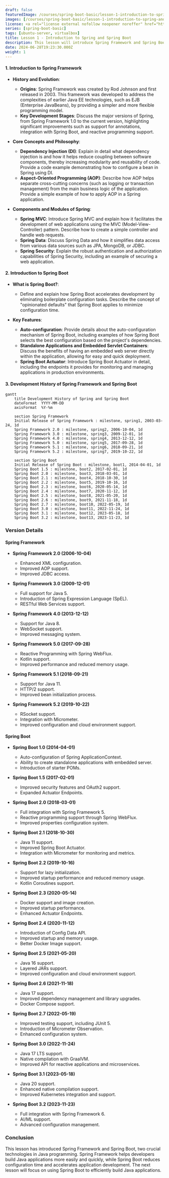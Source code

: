 ```yaml
---
draft: false
featuredImage: /courses/spring-boot-basic/lesson-1-introduction-to-spring-and-spring-boot.webp
images: [/courses/spring-boot-basic/lesson-1-introduction-to-spring-and-spring-boot.webp]
license: <a rel="license external nofollow noopener noreffer" href="https://creativecommons.org/licenses/by-nc/4.0/" target="_blank">CC BY-NC 4.0</a>
series: [spring-boot-basic]
tags: [ubuntu-server, virtualbox]
title: Lesson 1 - Introduction to Spring and Spring Boot
description: This lesson will introduce Spring Framework and Spring Boot, two important technologies in Java programming. You will learn about the development history of Spring Framework and Spring Boot, as well as their key features.
date: 2024-06-28T19:23:30.000Z
weight: 1
---
```


#### 1. Introduction to Spring Framework

-   **History and Evolution**:
    -   **Origins**: Spring Framework was created by Rod Johnson and first released in 2003. This framework was developed to address the complexities of earlier Java EE technologies, such as EJB (Enterprise JavaBeans), by providing a simpler and more flexible programming model.
    -   **Key Development Stages**: Discuss the major versions of Spring, from Spring Framework 1.0 to the current version, highlighting significant improvements such as support for annotations, integration with Spring Boot, and reactive programming support.

-   **Core Concepts and Philosophy**:
    -   **Dependency Injection (DI)**: Explain in detail what dependency injection is and how it helps reduce coupling between software components, thereby increasing modularity and reusability of code. Provide a code example demonstrating how to configure a bean in Spring using DI.
    -   **Aspect-Oriented Programming (AOP)**: Describe how AOP helps separate cross-cutting concerns (such as logging or transaction management) from the main business logic of the application. Provide a simple example of how to apply AOP in a Spring application.

-   **Components and Modules of Spring**:
    -   **Spring MVC**: Introduce Spring MVC and explain how it facilitates the development of web applications using the MVC (Model-View-Controller) pattern. Describe how to create a simple controller and handle web requests.
    -   **Spring Data**: Discuss Spring Data and how it simplifies data access from various data sources such as JPA, MongoDB, or JDBC.
    -   **Spring Security**: Explain the robust authentication and authorization capabilities of Spring Security, including an example of securing a web application.

#### 2. Introduction to Spring Boot

-   **What is Spring Boot?**:
    -   Define and explain how Spring Boot accelerates development by eliminating boilerplate configuration tasks. Describe the concept of "opinionated defaults" that Spring Boot applies to minimize configuration time.

-   **Key Features**:
    -   **Auto-configuration**: Provide details about the auto-configuration mechanism of Spring Boot, including examples of how Spring Boot selects the best configuration based on the project's dependencies.
    -   **Standalone Applications and Embedded Servlet Containers**: Discuss the benefits of having an embedded web server directly within the application, allowing for easy and quick deployment.
    -   **Spring Boot Actuator**: Introduce Spring Boot Actuator in detail, including the endpoints it provides for monitoring and managing applications in production environments.

#### 3. Development History of Spring Framework and Spring Boot

```mermaid
gantt
    title Development History of Spring and Spring Boot
    dateFormat  YYYY-MM-DD
    axisFormat  %Y-%m

    section Spring Framework
    Initial Release of Spring Framework : milestone, spring1, 2003-03-24, 1d
    Spring Framework 2.0 : milestone, spring2, 2006-10-04, 1d
    Spring Framework 3.0 : milestone, spring3, 2009-12-01, 1d
    Spring Framework 4.0 : milestone, spring4, 2013-12-12, 1d
    Spring Framework 5.0 : milestone, spring5, 2017-09-28, 1d
    Spring Framework 5.1 : milestone, spring6, 2018-09-21, 1d
    Spring Framework 5.2 : milestone, spring7, 2019-10-22, 1d

    section Spring Boot
    Initial Release of Spring Boot : milestone, boot1, 2014-04-01, 1d
    Spring Boot 1.5 : milestone, boot2, 2017-02-01, 1d
    Spring Boot 2.0 : milestone, boot3, 2018-03-01, 1d
    Spring Boot 2.1 : milestone, boot4, 2018-10-30, 1d
    Spring Boot 2.2 : milestone, boot5, 2019-10-16, 1d
    Spring Boot 2.3 : milestone, boot6, 2020-05-14, 1d
    Spring Boot 2.4 : milestone, boot7, 2020-11-12, 1d
    Spring Boot 2.5 : milestone, boot8, 2021-05-20, 1d
    Spring Boot 2.6 : milestone, boot9, 2021-11-18, 1d
    Spring Boot 2.7 : milestone, boot10, 2022-05-19, 1d
    Spring Boot 3.0 : milestone, boot11, 2022-11-24, 1d
    Spring Boot 3.1 : milestone, boot12, 2023-05-18, 1d
    Spring Boot 3.2 : milestone, boot13, 2023-11-23, 1d
```

### Version Details

#### Spring Framework

-   **Spring Framework 2.0 (2006-10-04)**
    -   Enhanced XML configuration.
    -   Improved AOP support.
    -   Improved JDBC access.

-   **Spring Framework 3.0 (2009-12-01)**
    -   Full support for Java 5.
    -   Introduction of Spring Expression Language (SpEL).
    -   RESTful Web Services support.

-   **Spring Framework 4.0 (2013-12-12)**
    -   Support for Java 8.
    -   WebSocket support.
    -   Improved messaging system.

-   **Spring Framework 5.0 (2017-09-28)**
    -   Reactive Programming with Spring WebFlux.
    -   Kotlin support.
    -   Improved performance and reduced memory usage.

-   **Spring Framework 5.1 (2018-09-21)**
    -   Support for Java 11.
    -   HTTP/2 support.
    -   Improved bean initialization process.

-   **Spring Framework 5.2 (2019-10-22)**
    -   RSocket support.
    -   Integration with Micrometer.
    -   Improved configuration and cloud environment support.

#### Spring Boot

-   **Spring Boot 1.0 (2014-04-01)**
    -   Auto-configuration of Spring ApplicationContext.
    -   Ability to create standalone applications with embedded server.
    -   Introduction of starter POMs.

-   **Spring Boot 1.5 (2017-02-01)**
    -   Improved security features and OAuth2 support.
    -   Expanded Actuator Endpoints.

-   **Spring Boot 2.0 (2018-03-01)**
    -   Full integration with Spring Framework 5.
    -   Reactive programming support through Spring WebFlux.
    -   Improved properties configuration system.

-   **Spring Boot 2.1 (2018-10-30)**
    -   Java 11 support.
    -   Improved Spring Boot Actuator.
    -   Integration with Micrometer for monitoring and metrics.

-   **Spring Boot 2.2 (2019-10-16)**
    -   Support for lazy initialization.
    -   Improved startup performance and reduced memory usage.
    -   Kotlin Coroutines support.

-   **Spring Boot 2.3 (2020-05-14)**
    -   Docker support and image creation.
    -   Improved startup performance.
    -   Enhanced Actuator Endpoints.

-   **Spring Boot 2.4 (2020-11-12)**
    -   Introduction of Config Data API.
    -   Improved startup and memory usage.
    -   Better Docker Image support.

-   **Spring Boot 2.5 (2021-05-20)**
    -   Java 16 support.
    -   Layered JARs support.
    -   Improved configuration and cloud environment support.

-   **Spring Boot 2.6 (2021-11-18)**
    -   Java 17 support.
    -   Improved dependency management and library upgrades.
    -   Docker Compose support.

-   **Spring Boot 2.7 (2022-05-19)**
    -   Improved testing support, including JUnit 5.
    -   Introduction of Micrometer Observation.
    -   Enhanced configuration system.

-   **Spring Boot 3.0 (2022-11-24)**
    -   Java 17 LTS support.
    -   Native compilation with GraalVM.
    -   Improved API for reactive applications and microservices.

-   **Spring Boot 3.1 (2023-05-18)**
    -   Java 20 support.
    -   Enhanced native compilation support.
    -   Improved Kubernetes integration and support.

-   **Spring Boot 3.2 (2023-11-23)**
    -   Full integration with Spring Framework 6.
    -   AI/ML support.
    -   Advanced configuration management.

### Conclusion

This lesson has introduced Spring Framework and Spring Boot, two crucial technologies in Java programming. Spring Framework helps developers build Java applications more easily and quickly, while Spring Boot reduces configuration time and accelerates application development. The next lesson will focus on using Spring Boot to efficiently build Java applications.
